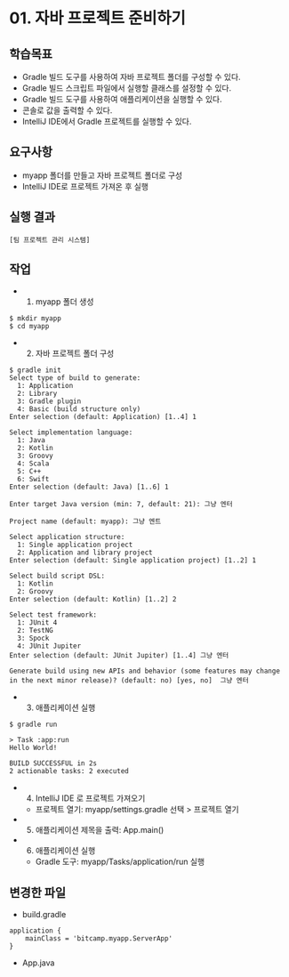 # 01. 자바 프로젝트 준비하기

## 학습목표

- Gradle 빌드 도구를 사용하여 자바 프로젝트 폴더를 구성할 수 있다.
- Gradle 빌드 스크립트 파일에서 실행할 클래스를 설정할 수 있다.
- Gradle 빌드 도구를 사용하여 애플리케이션을 실행할 수 있다.
- 콘솔로 값을 출력할 수 있다.
- IntelliJ IDE에서 Gradle 프로젝트를 실행할 수 있다.

## 요구사항

- myapp 폴더를 만들고 자바 프로젝트 폴더로 구성
- IntelliJ IDE로 프로젝트 가져온 후 실행

## 실행 결과

```
[팀 프로젝트 관리 시스템]
```

## 작업

-
    1) myapp 폴더 생성

```
$ mkdir myapp
$ cd myapp
```

-
    2) 자바 프로젝트 폴더 구성

```
$ gradle init
Select type of build to generate:
  1: Application
  2: Library
  3: Gradle plugin
  4: Basic (build structure only)
Enter selection (default: Application) [1..4] 1

Select implementation language:
  1: Java
  2: Kotlin
  3: Groovy
  4: Scala
  5: C++
  6: Swift
Enter selection (default: Java) [1..6] 1

Enter target Java version (min: 7, default: 21): 그냥 엔터

Project name (default: myapp): 그냥 엔트

Select application structure:
  1: Single application project
  2: Application and library project
Enter selection (default: Single application project) [1..2] 1

Select build script DSL:
  1: Kotlin
  2: Groovy
Enter selection (default: Kotlin) [1..2] 2

Select test framework:
  1: JUnit 4
  2: TestNG
  3: Spock
  4: JUnit Jupiter
Enter selection (default: JUnit Jupiter) [1..4] 그냥 엔터

Generate build using new APIs and behavior (some features may change in the next minor release)? (default: no) [yes, no]  그냥 엔터

```

-
    3) 애플리케이션 실행

```
$ gradle run

> Task :app:run
Hello World!

BUILD SUCCESSFUL in 2s
2 actionable tasks: 2 executed

```

-
    4) IntelliJ IDE 로 프로젝트 가져오기

    - 프로젝트 열기: myapp/settings.gradle 선택 > 프로젝트 열기
-
    5) 애플리케이션 제목을 출력: App.main()
-
    6) 애플리케이션 실행

    - Gradle 도구: myapp/Tasks/application/run 실행

## 변경한 파일

- build.gradle

```
application {
    mainClass = 'bitcamp.myapp.ServerApp'
}
```

- App.java

